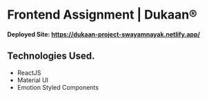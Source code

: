 # Frontend Assignment | Dukaan®
#### Deployed Site: https://dukaan-project-swayamnayak.netlify.app/

## Technologies Used.

* ReactJS 
* Material UI
* Emotion Styled Components
